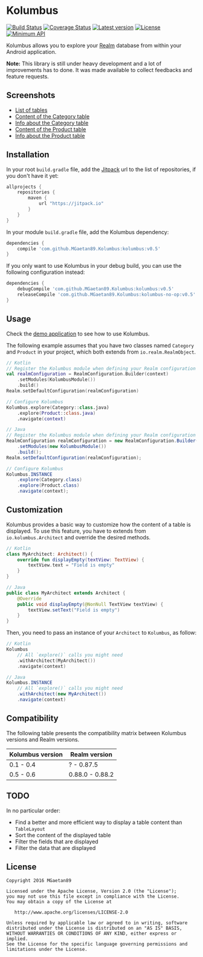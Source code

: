 # Kolumbus

[![Build Status](https://travis-ci.org/MGaetan89/Kolumbus.svg?branch=master)](https://travis-ci.org/MGaetan89/Kolumbus) [![Coverage Status](https://coveralls.io/repos/github/MGaetan89/Kolumbus/badge.svg?branch=master)](https://coveralls.io/github/MGaetan89/Kolumbus?branch=master) [![Latest version](https://jitpack.io/v/MGaetan89/Kolumbus.svg)](https://jitpack.io/#MGaetan89/Kolumbus) [![License](https://img.shields.io/badge/license-Apache%202-blue.svg)](https://raw.githubusercontent.com/MGaetan89/Kolumbus/master/LICENSE) [![Minimum API](https://img.shields.io/badge/API-9%2B-green.svg)](https://android-arsenal.com/api?level=9)

Kolumbus allows you to explore your [Realm](https://realm.io/) database from within your Android application.

**Note:** This library is still under heavy development and a lot of improvements has to done. It was made available to collect feedbacks and feature requests.

## Screenshots

- [List of tables](https://raw.githubusercontent.com/MGaetan89/Kolumbus/master/screenshots/Tables_List.png)
- [Content of the Category table](https://raw.githubusercontent.com/MGaetan89/Kolumbus/master/screenshots/Table_Category_Content.png)
- [Info about the Category table](https://raw.githubusercontent.com/MGaetan89/Kolumbus/master/screenshots/Table_Category_Info.png)
- [Content of the Product table](https://raw.githubusercontent.com/MGaetan89/Kolumbus/master/screenshots/Table_Product_Content.png)
- [Info about the Product table](https://raw.githubusercontent.com/MGaetan89/Kolumbus/master/screenshots/Table_Product_Info.png)

## Installation

In your root `build.gradle` file, add the [Jitpack](https://jitpack.io/) url to the list of repositories, if you don't have it yet:

```gradle
allprojects {
    repositories {
        maven {
            url "https://jitpack.io"
        }
    }
}
```

In your module `build.gradle` file, add the Kolumbus dependency:

```gradle
dependencies {
    compile 'com.github.MGaetan89.Kolumbus:kolumbus:v0.5'
}
```

If you only want to use Kolumbus in your debug build, you can use the following configuration instead:

```gradle
dependencies {
    debugCompile 'com.github.MGaetan89.Kolumbus:kolumbus:v0.5'
    releaseCompile 'com.github.MGaetan89.Kolumbus:kolumbus-no-op:v0.5'
}
```

## Usage

Check the [demo application](app/src/main/kotlin/io/kolumbus/demo/DemoActivity.kt) to see how to use Kolumbus.

The following example assumes that you have two classes named `Category` and `Product` in your project, which both extends from `io.realm.RealmObject`.

```kotlin
// Kotlin
// Register the Kolumbus module when defining your Realm configuration
val realmConfiguration = RealmConfiguration.Builder(context)
    .setModules(KolumbusModule())
    .build()
Realm.setDefaultConfiguration(realmConfiguration)

// Configure Kolumbus
Kolumbus.explore(Category::class.java)
    .explore(Product::class.java)
    .navigate(context)
```

```java
// Java
// Register the Kolumbus module when defining your Realm configuration
RealmConfiguration realmConfiguration = new RealmConfiguration.Builder(context)
    .setModules(new KolumbusModule())
    .build();
Realm.setDefaultConfiguration(realmConfiguration);

// Configure Kolumbus
Kolumbus.INSTANCE
    .explore(Category.class)
    .explore(Product.class)
    .navigate(context);
```

## Customization

Kolumbus provides a basic way to customize how the content of a table is displayed.
To use this feature, you have to extends from `io.kolumbus.Architect` and override the desired methods.

```kotlin
// Kotlin
class MyArchitect: Architect() {
    override fun displayEmpty(textView: TextView) {
        textView.text = "Field is empty"
    }
}
```

```java
// Java
public class MyArchitect extends Architect {
    @Override
    public void displayEmpty(@NonNull TextView textView) {
        textView.setText("Field is empty")
    }
}
```

Then, you need to pass an instance of your `Architect` to `Kolumbus`, as follow:

```kotlin
// Kotlin
Kolumbus
    // All `explore()` calls you might need
    .withArchitect(MyArchitect())
    .navigate(context)
```

```java
// Java
Kolumbus.INSTANCE
    // All `explore()` calls you might need
    .withArchitect(new MyArchitect())
    .navigate(context)
```

## Compatibility

The following table presents the compatibility matrix between Kolumbus versions and Realm versions.

| Kolumbus version | Realm version |
| ----- | ----- |
| 0.1 - 0.4 | ? - 0.87.5 |
| 0.5 - 0.6 | 0.88.0 - 0.88.2 |

## TODO

In no particular order:
- Find a better and more efficient way to display a table content than `TableLayout`
- Sort the content of the displayed table
- Filter the fields that are displayed
- Filter the data that are displayed

## License

```
Copyright 2016 MGaetan89

Licensed under the Apache License, Version 2.0 (the "License");
you may not use this file except in compliance with the License.
You may obtain a copy of the License at

   http://www.apache.org/licenses/LICENSE-2.0

Unless required by applicable law or agreed to in writing, software
distributed under the License is distributed on an "AS IS" BASIS,
WITHOUT WARRANTIES OR CONDITIONS OF ANY KIND, either express or implied.
See the License for the specific language governing permissions and
limitations under the License.
```
